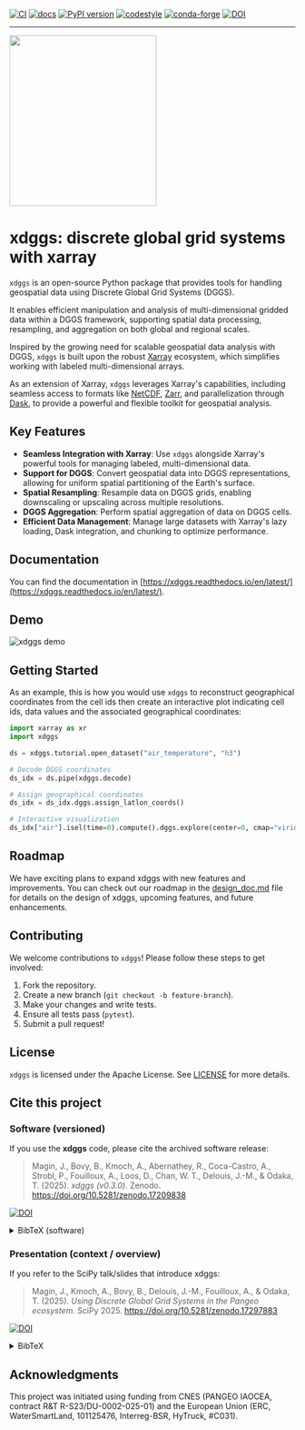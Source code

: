 [![CI](https://github.com/xarray-contrib/xdggs/actions/workflows/ci.yml/badge.svg?branch=main&event=push)](https://github.com/xarray-contrib/xdggs/actions/ci.yml?query=branch%3Amain+event%3Apush)
[![docs](https://readthedocs.org/projects/xdggs/badge/?version=latest)](https://xdggs.readthedocs.io)
[![PyPI version](https://img.shields.io/pypi/v/xdggs.svg)](https://pypi.org/project/xdggs)
[![codestyle](https://img.shields.io/badge/code%20style-black-000000.svg)](https://github.com/python/black)
[![conda-forge](https://img.shields.io/conda/vn/conda-forge/xdggs)](https://github.com/conda-forge/xdggs-feedstock)
[![DOI](https://zenodo.org/badge/DOI/10.5281/zenodo.17209838.svg)](https://doi.org/10.5281/zenodo.17209838)

---

<img src="https://raw.githubusercontent.com/xarray-contrib/xdggs/main/docs/_static/logos/xdggs_logo.png" width="259" height="300" margin="0" /><br/>

# xdggs: discrete global grid systems with xarray

`xdggs` is an open-source Python package that provides tools for handling geospatial data using Discrete Global Grid Systems (DGGS).

It enables efficient manipulation and analysis of multi-dimensional gridded data within a DGGS framework, supporting spatial data processing, resampling, and aggregation on both global and regional scales.

Inspired by the growing need for scalable geospatial data analysis with DGGS, `xdggs` is built upon the robust [Xarray](https://xarray.pydata.org/) ecosystem, which simplifies working with labeled multi-dimensional arrays.

As an extension of Xarray, `xdggs` leverages Xarray's capabilities, including seamless access to formats like [NetCDF](https://www.unidata.ucar.edu/software/netcdf/), [Zarr](https://zarr.readthedocs.io/), and parallelization through [Dask](https://www.dask.org/), to provide a powerful and flexible toolkit for geospatial analysis.

## Key Features

- **Seamless Integration with Xarray**: Use `xdggs` alongside Xarray's powerful tools for managing labeled, multi-dimensional data.
- **Support for DGGS**: Convert geospatial data into DGGS representations, allowing for uniform spatial partitioning of the Earth's surface.
- **Spatial Resampling**: Resample data on DGGS grids, enabling downscaling or upscaling across multiple resolutions.
- **DGGS Aggregation**: Perform spatial aggregation of data on DGGS cells.
- **Efficient Data Management**: Manage large datasets with Xarray's lazy loading, Dask integration, and chunking to optimize performance.

## Documentation

You can find the documentation in [https://xdggs.readthedocs.io/en/latest/](https://xdggs.readthedocs.io/en/latest/).

## Demo

![xdggs demo](https://raw.githubusercontent.com/xarray-contrib/xdggs/refs/heads/main/xdggs-cropped.gif)

## Getting Started

As an example, this is how you would use `xdggs` to reconstruct geographical coordinates from the cell ids then create an interactive plot indicating cell ids, data values and the associated geographical coordinates:

```python
import xarray as xr
import xdggs

ds = xdggs.tutorial.open_dataset("air_temperature", "h3")

# Decode DGGS coordinates
ds_idx = ds.pipe(xdggs.decode)

# Assign geographical coordinates
ds_idx = ds_idx.dggs.assign_latlon_coords()

# Interactive visualization
ds_idx["air"].isel(time=0).compute().dggs.explore(center=0, cmap="viridis", alpha=0.5)
```

## Roadmap

We have exciting plans to expand xdggs with new features and improvements. You can check out our roadmap in the [design_doc.md](https://github.com/xarray-contrib/xdggs/blob/main/design_doc.md) file for details on the design of xdggs, upcoming features, and future enhancements.

## Contributing

We welcome contributions to `xdggs`! Please follow these steps to get involved:

1. Fork the repository.
2. Create a new branch (`git checkout -b feature-branch`).
3. Make your changes and write tests.
4. Ensure all tests pass (`pytest`).
5. Submit a pull request!

## License

`xdggs` is licensed under the Apache License. See [LICENSE](https://github.com/xarray-contrib/xdggs/blob/main/LICENSE) for more details.

## Cite this project

### Software (versioned)

If you use the **xdggs** code, please cite the archived software release:

> Magin, J., Bovy, B., Kmoch, A., Abernathey, R., Coca-Castro, A., Strobl, P., Fouilloux, A., Loos, D., Chan, W. T., Delouis, J.-M., & Odaka, T. (2025). _xdggs (v0.3.0)_. Zenodo. https://doi.org/10.5281/zenodo.17209838

[![DOI](https://zenodo.org/badge/DOI/10.5281/zenodo.17209838.svg)](https://doi.org/10.5281/zenodo.17209838)

<details>
<summary>BibTeX (software)</summary>

```bibtex
@software{xdggs_0_3_0_2025,
  title     = {xdggs (v0.3.0)},
  author    = {Magin, Justus and Bovy, Benoît and Kmoch, Alexander and
               Abernathey, Ryan and Coca-Castro, Alejandro and Strobl, Peter and
               Fouilloux, Anne and Loos, Daniel and Chan, Wai Tik and
               Delouis, Jean-Marc and Odaka, Tina},
  year      = {2025},
  publisher = {Zenodo},
  doi       = {10.5281/zenodo.17209838},
  url       = {https://doi.org/10.5281/zenodo.17209838}
}
```

</details>

### Presentation (context / overview)

If you refer to the SciPy talk/slides that introduce xdggs:

> Magin, J., Kmoch, A., Bovy, B., Delouis, J.-M., Fouilloux, A., & Odaka, T. (2025). _Using Discrete Global Grid Systems in the Pangeo ecosystem._ SciPy 2025. https://doi.org/10.5281/zenodo.17297883

[![DOI](https://zenodo.org/badge/DOI/10.5281/zenodo.17297883.svg)](https://doi.org/10.5281/zenodo.17297883)

<details>
<summary>BibTeX</summary>

```bibtex
@misc{magin_kmoch_bovy_delouis_fouilloux_odaka_2025_xdggs_scipy,
  title        = {Using Discrete Global Grid Systems in the Pangeo ecosystem},
  author       = {Magin, Justus and Kmoch, Alexander and Bovy, Benoît and Delouis, Jean-Marc and Fouilloux, Anne and Odaka, Tina},
  year         = {2025},
  doi          = {10.5281/zenodo.17297883},
  howpublished = {SciPy 2025 Conference Presentation},
  url          = {https://doi.org/10.5281/zenodo.17297883}
}

```

</details>

## Acknowledgments

This project was initiated using funding from CNES (PANGEO IAOCEA, contract R&T R-S23/DU-0002-025-01) and the European Union (ERC, WaterSmartLand, 101125476, Interreg-BSR, HyTruck, #C031).

